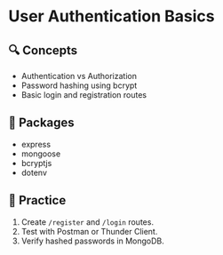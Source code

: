 # User Authentication Basics

## 🔍 Concepts
- Authentication vs Authorization
- Password hashing using bcrypt
- Basic login and registration routes

## 🧰 Packages
- express
- mongoose
- bcryptjs
- dotenv

## 🧠 Practice
1. Create `/register` and `/login` routes.
2. Test with Postman or Thunder Client.
3. Verify hashed passwords in MongoDB.
